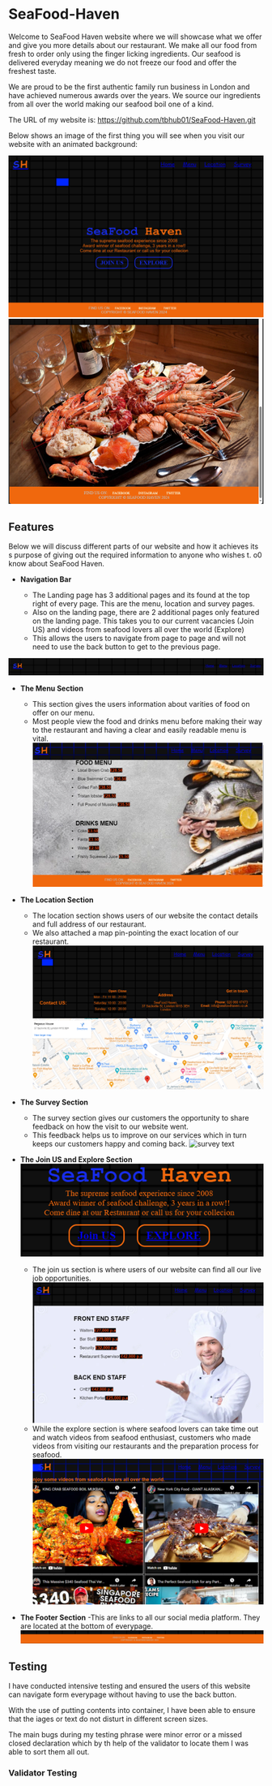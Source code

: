 # SeaFood-Haven

Welcome to SeaFood Haven website where we will showcase what we offer and give you more details about our restaurant. We make all our food from fresh to order only using the finger licking ingredients. Our seafood is delivered everyday meaning we do not freeze our food and offer the freshest taste. 

We are proud to be the first authentic family run business in London and have achieved numerous awards over the years. We source our ingredients from all over the world making our seafood boil one of a kind. 

The URL of my website is: https://github.com/tbhub01/SeaFood-Haven.git

Below shows an image of the first thing you will see when you visit our website with an animated background:


![home page top](image-17.png)
![home page bottom](image-6.png)

## Features

Below we will discuss different parts of our website and how it achieves its s 
purpose of giving out the required information to anyone who wishes t.
o0 know about SeaFood Haven.

- __Navigation Bar__

  - The Landing page has 3 additional pages and its found at the top right of every page. This are the menu, location and survey pages. 
   - Also on the landing page, there are 2 additional pages only featured on the landing page. This takes you to our current vacancies (Join US) and videos from seafood lovers all over the world (Explore) 
   - This allows the users to navigate from page to page and will not need to use the back button to get to the previous page. 

![nav bar](image-4.png)

- __The Menu Section__
    - This section gives the users information about varities of food on offer on our menu.
    - Most people view the food and drinks menu before making their way to the restaurant and having a clear and easily readable menu is vital.
  ![menu](image-19.png)

- __The Location Section__
  - The location section shows users of our website the contact details and full address of our restaurant.
  - We also attached a map pin-pointing the exact location of our restaurant. 
  ![location](image-20.png)

- __The Survey Section__
  - The survey section gives our customers the opportunity to share feedback on how the visit to our website went.
  - This feedback helps us to improve on our services which in turn keeps our customers happy and coming back. 
    ![survey text](image-10.png)

- __The Join US and Explore Section__
          ![home page link](image-11.png)

  - The join us section is where users of our website can find all our live job opportunities.
      ![careers](image-21.png)
  - While the explore section is where seafood lovers can take time out and watch videos from seafood enthusiast, customers who made videos from visiting our restaurants and the preparation process for seafood. 
       ![alt text](image-22.png) 

- __The Footer Section__
  -This are links to all our social media platform. They are located at the bottom of everypage.
        ![footer text](image-15.png)


## Testing

I have conducted intensive testing and ensured the users of this website can navigate form everypage without having to use the back button.

With the use of putting contents into container, I have been able to ensure that the iages or text do not disturt in different screen sizes. 

The main bugs during my testing phrase were minor error or a missed closed declaration which by th help of the validator to locate them I was able to sort them all out. 

### Validator Testing







  
  




